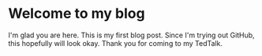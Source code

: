 # Welcome to my blog

I'm glad you are here. This is my first blog post. Since I'm trying out GitHub, this hopefully will look okay. Thank you for coming to my TedTalk.
